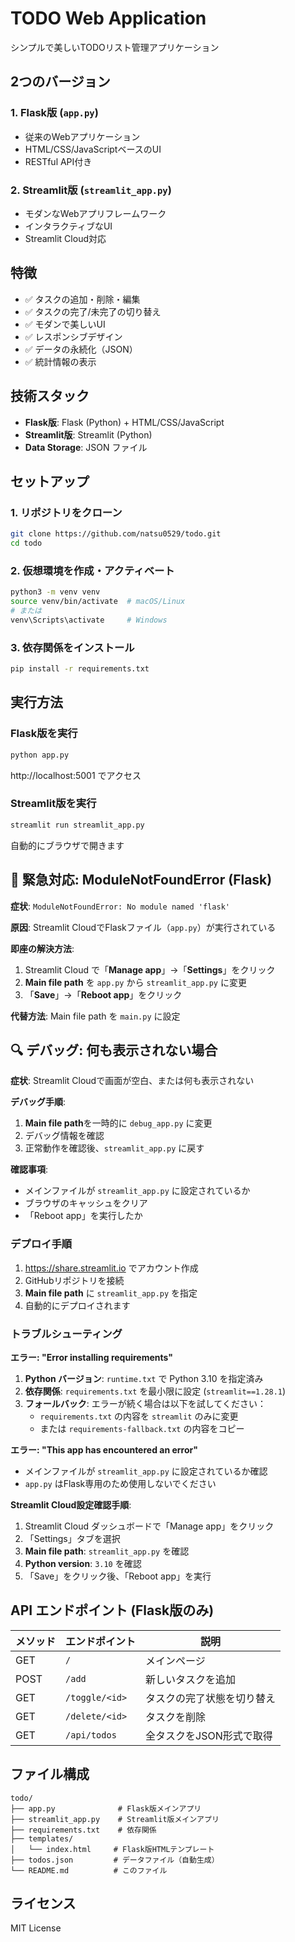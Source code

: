# TODO Web Application

シンプルで美しいTODOリスト管理アプリケーション

## 2つのバージョン

### 1. Flask版 (`app.py`)
- 従来のWebアプリケーション
- HTML/CSS/JavaScriptベースのUI
- RESTful API付き

### 2. Streamlit版 (`streamlit_app.py`)  
- モダンなWebアプリフレームワーク
- インタラクティブなUI
- Streamlit Cloud対応

## 特徴

- ✅ タスクの追加・削除・編集
- ✅ タスクの完了/未完了の切り替え
- ✅ モダンで美しいUI
- ✅ レスポンシブデザイン
- ✅ データの永続化（JSON）
- ✅ 統計情報の表示

## 技術スタック

- **Flask版**: Flask (Python) + HTML/CSS/JavaScript
- **Streamlit版**: Streamlit (Python)
- **Data Storage**: JSON ファイル

## セットアップ

### 1. リポジトリをクローン

```bash
git clone https://github.com/natsu0529/todo.git
cd todo
```

### 2. 仮想環境を作成・アクティベート

```bash
python3 -m venv venv
source venv/bin/activate  # macOS/Linux
# または
venv\Scripts\activate     # Windows
```

### 3. 依存関係をインストール

```bash
pip install -r requirements.txt
```

## 実行方法

### Flask版を実行

```bash
python app.py
```

http://localhost:5001 でアクセス

### Streamlit版を実行

```bash
streamlit run streamlit_app.py
```

自動的にブラウザで開きます

## 🚨 緊急対応: ModuleNotFoundError (Flask)

**症状**: `ModuleNotFoundError: No module named 'flask'`

**原因**: Streamlit CloudでFlaskファイル（`app.py`）が実行されている

**即座の解決方法**:
1. Streamlit Cloud で「**Manage app**」→「**Settings**」をクリック
2. **Main file path** を `app.py` から `streamlit_app.py` に変更
3. 「**Save**」→「**Reboot app**」をクリック

**代替方法**: Main file path を `main.py` に設定

## 🔍 デバッグ: 何も表示されない場合

**症状**: Streamlit Cloudで画面が空白、または何も表示されない

**デバッグ手順**:
1. **Main file path**を一時的に `debug_app.py` に変更
2. デバッグ情報を確認
3. 正常動作を確認後、`streamlit_app.py` に戻す

**確認事項**:
- メインファイルが `streamlit_app.py` に設定されているか
- ブラウザのキャッシュをクリア
- 「Reboot app」を実行したか

### デプロイ手順

1. https://share.streamlit.io でアカウント作成
2. GitHubリポジトリを接続
3. **Main file path** に `streamlit_app.py` を指定
4. 自動的にデプロイされます

### トラブルシューティング

**エラー: "Error installing requirements"**

1. **Python バージョン**: `runtime.txt` で Python 3.10 を指定済み
2. **依存関係**: `requirements.txt` を最小限に設定 (`streamlit==1.28.1`)
3. **フォールバック**: エラーが続く場合は以下を試してください：
   - `requirements.txt` の内容を `streamlit` のみに変更
   - または `requirements-fallback.txt` の内容をコピー

**エラー: "This app has encountered an error"**
- メインファイルが `streamlit_app.py` に設定されているか確認
- `app.py` はFlask専用のため使用しないでください

**Streamlit Cloud設定確認手順**:
1. Streamlit Cloud ダッシュボードで「Manage app」をクリック
2. 「Settings」タブを選択
3. **Main file path**: `streamlit_app.py` を確認
4. **Python version**: `3.10` を確認
5. 「Save」をクリック後、「Reboot app」を実行

## API エンドポイント (Flask版のみ)

| メソッド | エンドポイント | 説明 |
|---------|------------|------|
| GET | `/` | メインページ |
| POST | `/add` | 新しいタスクを追加 |
| GET | `/toggle/<id>` | タスクの完了状態を切り替え |
| GET | `/delete/<id>` | タスクを削除 |
| GET | `/api/todos` | 全タスクをJSON形式で取得 |

## ファイル構成

```
todo/
├── app.py              # Flask版メインアプリ
├── streamlit_app.py    # Streamlit版メインアプリ
├── requirements.txt    # 依存関係
├── templates/
│   └── index.html     # Flask版HTMLテンプレート
├── todos.json         # データファイル（自動生成）
└── README.md          # このファイル
```

## ライセンス

MIT License
